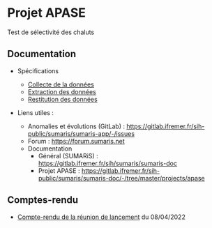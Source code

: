 # Projet APASE

Test de sélectivité des chaluts

## Documentation

- Spécifications 
  * [Collecte de la données](./spe/collecte_de_donnees.md)
  * [Extraction des données](./spe/extraction.md)
  * [Restitution des données](./spe/restitution.md)

- Liens utiles :
  * Anomalies et évolutions (GitLab) : https://gitlab.ifremer.fr/sih-public/sumaris/sumaris-app/-/issues
  * Forum : https://forum.sumaris.net
  * Documentation 
    * Général (SUMARiS) : https://gitlab.ifremer.fr/sih/sumaris/sumaris-doc
    * Projet APASE : https://gitlab.ifremer.fr/sih-public/sumaris/sumaris-doc/-/tree/master/projects/apase


## Comptes-rendu

 - [Compte-rendu de la réunion de lancement](crr/crr-22-001-reunion_lancement.md) du 08/04/2022

